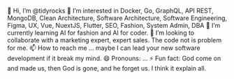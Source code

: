 👋 Hi, I’m @tidyrocks
👀 I’m interested in Docker, Go, GraphQL, API REST, MongoDB, Clean Architecture, Software Architecture, Software Engineering, Figma, UX, Vue, NuextJS, Flutter, SEO, Fashion, System Admin, DBA
🌱 I’m currently learning AI for fashion and AI for coder.
💞️ I’m looking to collaborate with a marketing expert, expert sales. The code not is problem for me.
📫 How to reach me ... maybe I can lead your new software development if it break my mind.
😄 Pronouns: ...
⚡ Fun fact: God come on and made us, then God is gone, and he forget us. I think it explain all.

<!---
tidyrocks/tidyrocks is a ✨ special ✨ repository because its `README.md` (this file) appears on your GitHub profile.
You can click the Preview link to take a look at your changes.
--->
